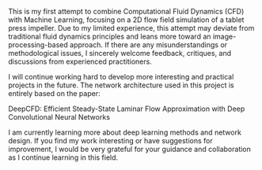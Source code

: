 This is my first attempt to combine Computational Fluid Dynamics (CFD) with Machine Learning, focusing on a 2D flow field simulation of a tablet press impeller.
Due to my limited experience, this attempt may deviate from traditional fluid dynamics principles and leans more toward an image-processing-based approach. If there are any misunderstandings or methodological issues, I sincerely welcome feedback, critiques, and discussions from experienced practitioners.

I will continue working hard to develop more interesting and practical projects in the future.
The network architecture used in this project is entirely based on the paper:

DeepCFD: Efficient Steady-State Laminar Flow Approximation with Deep Convolutional Neural Networks

I am currently learning more about deep learning methods and network design.
If you find my work interesting or have suggestions for improvement, I would be very grateful for your guidance and collaboration as I continue learning in this field.
